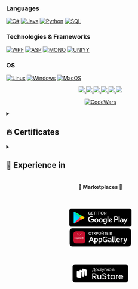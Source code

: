   
### Languages
[![C#](https://img.shields.io/badge/csharp-black?style=for-the-badge&logo=csharp)](https://github.com/DaniilVdovin)
[![Java](https://img.shields.io/badge/java-black?style=for-the-badge&logo=openjdk)](https://github.com/DaniilVdovin)
[![Python](https://img.shields.io/badge/python-black?style=for-the-badge&logo=python)](https://github.com/DaniilVdovin)
[![SQL](https://img.shields.io/badge/sql-black?style=for-the-badge&logo=mysql)](https://github.com/DaniilVdovin)
  
### Technologies & Frameworks
[![WPF](https://img.shields.io/badge/wpf-black?style=for-the-badge&logo=csharp)](https://github.com/DaniilVdovin)
[![ASP](https://img.shields.io/badge/ASP.Net-black?style=for-the-badge&logo=csharp)](https://github.com/DaniilVdovin)
[![MONO](https://img.shields.io/badge/mono-black?style=for-the-badge&logo=csharp)](https://github.com/DaniilVdovin)
[![UNIYY](https://img.shields.io/badge/unity-black?style=for-the-badge&logo=unity)](https://github.com/DaniilVdovin)

### OS
[![Linux](https://img.shields.io/badge/linux-black?style=for-the-badge&logo=Linux)](https://github.com/DaniilVdovin)
[![Windows](https://img.shields.io/badge/Windows-black?style=for-the-badge&logo=Windows)](https://github.com/DaniilVdovin)
[![MacOS](https://img.shields.io/badge/MacOS-black?style=for-the-badge&logo=MacOS)](https://github.com/DaniilVdovin)



<p align="center">
  <a href="https://github.com/DaniilVdovin">
    <img src="http://github-profile-summary-cards.vercel.app/api/cards/profile-details?username=DaniilVdovin&theme=transparent" />
  </a>
  <a href="https://github.com/DaniilVdovin">
    <img src="https://github-readme-streak-stats.herokuapp.com/?user=DaniilVdovin&hide_border=true&card_width=338&theme=transparent" />
  </a>
  <a href="https://github.com/DaniilVdovin">
    <img src="http://github-profile-summary-cards.vercel.app/api/cards/stats?username=DaniilVdovin&theme=transparent" />
  </a>
  <a href="https://github.com/DaniilVdovin">
    <img src="http://github-profile-summary-cards.vercel.app/api/cards/most-commit-language?username=DaniilVdovin&theme=transparent" />
  </a>
  <a href="https://github.com/DaniilVdovin">
    <img src="http://github-profile-summary-cards.vercel.app/api/cards/repos-per-language?username=DaniilVdovin&theme=transparent" />
  </a>
   <a href="https://github.com/DaniilVdovin">
    <img src="https://github-profile-trophy.vercel.app/?username=DaniilVdovin&theme=onedark&column=4&margin-w=45&margin-h=45"/>
  </a>
</p>


<div align="center">

  [![CodeWars](https://www.codewars.com/users/DaniilVdovin/badges/large)](https://www.codewars.com/users/DaniilVdovin)

</div>

<details>
  <summary><h2>🔥 Certificates</h2></summary>
  <div align="center">
  
  | Organization | Certificate |
  |-|-|
  | [Russian technological university MIREA](https://www.mirea.ru/) |<img width="500" alt="image" src="https://github.com/DaniilVdovin/DaniilVdovin/assets/45402557/d21b3ed8-bb96-40a5-b534-6d9156b28f02"> <br> [PDF](https://stepik.org/certificate/9c7ddcd1f62aa7760706b8bddebbb244d85328c7.pdf)|
  | [RUDN](https://www.rudn.ru/) | <img width="500" alt="image" src="https://github.com/DaniilVdovin/DaniilVdovin/assets/45402557/07dd5f76-d6cb-43c2-ac47-bee90c92a014"> <br> [PDF](https://stepik.org/certificate/66c7e3d38b3016189765f9927a7ee494e073744d.pdf)|
  | [RUDN](https://www.rudn.ru/)  | <img width="500" alt="image" src="https://github.com/DaniilVdovin/DaniilVdovin/assets/45402557/cf47d465-95cd-407b-8582-f2084ec2c815"> <br> [PDF](https://stepik.org/certificate/d6a7937310f2eb17eb7bd570948822972ed2c48f.pdf)|
  | [Omsk State Technical University](https://www.omgtu.ru) | <img width="500" alt="image" src="https://github.com/DaniilVdovin/DaniilVdovin/assets/45402557/735b6f28-3158-42ac-abbe-db650f474f04"> <br> [PDF](https://stepik.org/certificate/372dfc97cc6a0e382cdb9485b9bed4c56acb7876.pdf)|
  | [proglib](https://proglib.io/) | <img width="500" alt="image" src="https://github.com/DaniilVdovin/DaniilVdovin/assets/45402557/003ac9f7-7396-45e6-8716-ce0e327818fc"> <br> [PDF](https://stepik.org/certificate/ce789bdaea714ddf0846a4b919a8c03da2e659f3.pdf) |
  </div>
</details>

<details>
   <summary><h2>🏢 Experience in</h2></summary>
    <div align="center">
      
|  |  |
|---|---|
| January 2022 - present | **Lead coder** |
|  | Sochi branch of RUDN University<br>Sochi, www.rudn-sochi.ru/<br><br>Department for the development of digital technologies in educational processes<br><br>Development of software for automating the work processes of the institute's employees.<br>Development of algorithms optimization of tasks that require a lot of manual labor, data sorting, converters, message distribution.<br>Support for MMIS software modules, AUTO schedule, PLANS, workload, integrator.<br>Help, consultation of employees. |
| August 2021 - January 2022 | **Programmer** |
| 6 months | Sochi branch of RUDN University<br>Sochi, www.rudn-sochi.ru/<br><br>Site support, administration of EIOS modules. Work with the team, administration of the portal, development of application programs for automating the workflow, support for the local server of the enterprise. |
| June 2020 - June 2021 | Military |
| 1 year |  |
| January 2019 - June 2020 | **Computer Center Laboratory Assistant** |
| 1 year 6 months | Sochi branch of RUDN University<br>Sochi, www.rudn-sochi.ru/<br><br>Working with the team, supporting the portal, moderating applications for those. support, tech. provision of classrooms, PC assembly/repair, maintenance of a news site, installation of network equipment, laying of twisted pair. Support for video surveillance systems, support for the local server of the enterprise. |

  </div>
</details>

 <div align="center">
  
#### 🛒 Marketplaces 🛒

 <p align="center"  style="padding:30px">
    <a href="https://play.google.com/store/apps/dev?id=4680159475815121969"  style="margin:30px">
      <img src="/google-play-badge.png" height="50"  style="margin:30"/>
    </a>
    <a href="https://appgallery.huawei.com/app/C103324329"  style="margin:30px">
      <img src="/AppGallery_bage.png" height="50"  style="margin:30"/>
    </a>
  </p>
  <p align="center">
    <a href="https://apps.rustore.ru/?devId=MwrWwt8NRX7qN9Eme6es5UEDqwur5%252FFg&appType=MAIN">
      <img src="/RuStore.svg" height="50"  style="margin:30"/>
    </a>  
  </p>
  <img src="https://komarev.com/ghpvc/?username=DaniilVdovin&style=flat&color=blue" alt=""/>
</div>
  

